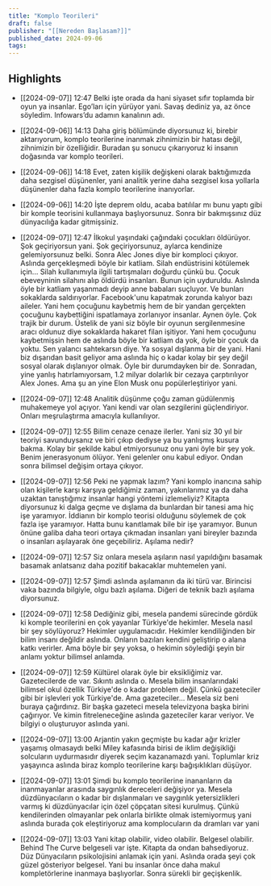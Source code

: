 ```yaml
---
title: "Komplo Teorileri"
draft: false
publisher: "[[Nereden Başlasam?]]"
published_date: 2024-09-06
tags:
---
```



## Highlights
* [[2024-09-07]] 12:47  Belki işte orada da hani siyaset sıfır toplamda bir oyun ya insanlar. Ego’ları için yürüyor yani. Savaş dediniz ya, az önce söyledim. Infowars’du adamın kanalının adı.

* [[2024-09-06]] 14:13  Daha giriş bölümünde diyorsunuz ki, birebir aktarıyorum, komplo teorilerine inanmak zihnimizin bir hatası değil, zihnimizin bir özelliğidir. Buradan şu sonucu çıkarıyoruz ki insanın doğasında var komplo teorileri.

* [[2024-09-06]] 14:18  Evet, zaten kişilik değişkeni olarak baktığımızda daha sezgisel düşünenler, yani analitik yerine daha sezgisel kısa yollarla düşünenler daha fazla komplo teorilerine inanıyorlar.

* [[2024-09-06]] 14:20  İşte deprem oldu, acaba batılılar mı bunu yaptı gibi bir komple teorisini kullanmaya başlıyorsunuz. Sonra bir bakmışsınız düz dünyacılığa kadar gitmişsiniz.

* [[2024-09-07]] 12:47  İlkokul yaşındaki çağındaki çocukları öldürüyor. Şok geçiriyorsun yani. Şok geçiriyorsunuz, aylarca kendinize gelemiyorsunuz belki. Sonra Alec Jones diye bir komploci çıkıyor. Aslında gerçekleşmedi böyle bir katliam. Silah endüstrisini kötülemek için... Silah kullanımıyla ilgili tartışmaları doğurdu çünkü bu. Çocuk ebeveyninin silahını alıp öldürdü insanları. Bunun için uyduruldu. Aslında öyle bir katliam yaşanmadı deyip anne babaları suçluyor. Ve bunları sokaklarda saldırıyorlar. Facebook'unu kapatmak zorunda kalıyor bazı aileler. Yani hem çocuğunu kaybetmiş hem de bir yandan gerçekten çocuğunu kaybettiğini ispatlamaya zorlanıyor insanlar. Aynen öyle. Çok trajik bir durum. Üstelik de yani siz böyle bir oyunun sergilenmesine aracı oldunuz diye sokaklarda hakaret filan işitiyor. Yani hem çocuğunu kaybetmişsin hem de aslında böyle bir katliam da yok, öyle bir çocuk da yoktu. Sen yalancı sahtekarsın diye. Ya sosyal dışlanma bir de yani. Hani biz dışarıdan basit geliyor ama aslında hiç o kadar kolay bir şey değil sosyal olarak dışlanıyor olmak. Öyle bir durumdayken bir de. Sonradan, yine yanlış hatırlamıyorsam, 1.2 milyar dolarlık bir cezaya çarptırılıyor Alex Jones. Ama şu an yine Elon Musk onu popülerleştiriyor yani.

* [[2024-09-07]] 12:48  Analitik düşünme çoğu zaman güdülenmiş muhakemeye yol açıyor. Yani kendi var olan sezgilerini güçlendiriyor. Onları meşrulaştırma amacıyla kullanılıyor.

* [[2024-09-07]] 12:55  Bilim cenaze cenaze ilerler. Yani siz 30 yıl bir teoriyi savunduysanız ve biri çıkıp dediyse ya bu yanlışmış kusura bakma. Kolay bir şekilde kabul etmiyorsunuz onu yani öyle bir şey yok. Benim jenerasyonum ölüyor. Yeni gelenler onu kabul ediyor. Ondan sonra bilimsel değişim ortaya çıkıyor.

* [[2024-09-07]] 12:56  Peki ne yapmak lazım? Yani komplo inancına sahip olan kişilerle karşı karşıya geldiğimiz zaman, yakınlarımız ya da daha uzaktan tanıştığımız insanlar hangi yöntemi izlemeliyiz? Kitapta diyorsunuz ki dalga geçme ve dışlama da bunlardan bir tanesi ama hiç işe yaramıyor. İddianın bir komplo teorisi olduğunu söylemek de çok fazla işe yaramıyor. Hatta bunu kanıtlamak bile bir işe yaramıyor. Bunun önüne galiba daha teori ortaya çıkmadan insanları yani bireyler bazında o insanları aşılayarak öne geçebiliriz. Aşılama nedir?

* [[2024-09-07]] 12:57  Siz onlara mesela aşıların nasıl yapıldığını basamak basamak anlatsanız daha pozitif bakacaklar muhtemelen yani.

* [[2024-09-07]] 12:57  Şimdi aslında aşılamanın da iki türü var. Birincisi vaka bazında bilgiyle, olgu bazlı aşılama. Diğeri de teknik bazlı aşılama diyorsunuz.

* [[2024-09-07]] 12:58  Dediğiniz gibi, mesela pandemi sürecinde gördük ki komple teorilerini en çok yayanlar Türkiye'de hekimler. Mesela nasıl bir şey söylüyoruz? Hekimler uygulamacıdır. Hekimler kendiliğinden bir bilim insanı değildir aslında. Onların bazıları kendini geliştirip o alana katkı verirler. Ama böyle bir şey yoksa, o hekimin söylediği şeyin bir anlamı yoktur bilimsel anlamda.

* [[2024-09-07]] 12:59  Kültürel olarak öyle bir eksikliğimiz var. Gazetecilerde de var. Sıkıntı aslında o. Mesela bilim insanlarındaki bilimsel okul özellik Türkiye'de o kadar problem değil. Çünkü gazeteciler gibi bir işlevleri yok Türkiye'de. Ama gazeteciler... Mesela siz beni buraya çağırdınız. Bir başka gazeteci mesela televizyona başka birini çağırıyor. Ve kimin fitreleneceğine aslında gazeteciler karar veriyor. Ve bilgiyi o oluşturuyor aslında yani.

* [[2024-09-07]] 13:00  Arjantin yakın geçmişte bu kadar ağır krizler yaşamış olmasaydı belki Miley kafasında birisi de iklim değişikliği solcuların uydurmasıdır diyerek seçim kazanamazdı yani. Toplumlar kriz yaşayınca aslında biraz komplo teorilerine karşı bağışıklıkları düşüyor.

* [[2024-09-07]] 13:01  Şimdi bu komplo teorilerine inananların da inanmayanlar arasında saygınlık dereceleri değişiyor ya. Mesela düzdünyacıların o kadar bir dışlanmaları ve saygınlık yetersizlikleri varmış ki düzdünyacılar için özel çöpçatan sitesi kurulmuş. Çünkü kendilerinden olmayanlar pek onlarla birlikte olmak istemiyormuş yani aslında burada çok eleştiriyoruz ama komplocuların da dramları var yani

* [[2024-09-07]] 13:03  Yani kitap olabilir, video olabilir. Belgesel olabilir. Behind The Curve belgeseli var işte. Kitapta da ondan bahsediyoruz. Düz Dünyacıların psikolojisini anlamak için yani. Aslında orada şeyi çok güzel gösteriyor belgesel. Yani bu insanlar önce daha makul kompletörlerine inanmaya başlıyorlar. Sonra sürekli bir geçişkenlik.


